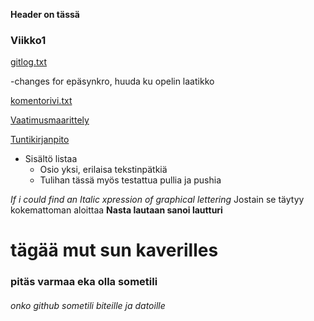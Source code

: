 **Header on tässä**
### **Viikko1**
[gitlog.txt](https://github.com/miksuu00/ot-harjoitustyo/blob/master/laskarit/viikko1/gitlog.txt)

-changes for epäsynkro, huuda ku opelin laatikko

[komentorivi.txt](https://github.com/miksuu00/ot-harjoitustyo/blob/master/laskarit/viikko1/komentorivi.txt)

[Vaatimusmaarittely](https://github.com/miksuu00/ot-harjoitustyo/blob/master/dokumentointi/vaatimusaarittely.md)

[Tuntikirjanpito](https://github.com/miksuu00/ot-harjoitustyo/blob/master/dokumentointi/Tuntikirjanpito)

* Sisältö listaa
  * Osio yksi, erilaisa tekstinpätkiä
  * Tulihan tässä myös testattua pullia ja pushia


*If i could find an Italic xpression of graphical lettering* Jostain se täytyy kokemattoman aloittaa __Nasta **lautaan** sanoi lautturi__

# tägää mut sun kaverilles
### pitäs varmaa eka olla sometili
###### onko github sometili biteille ja datoille


